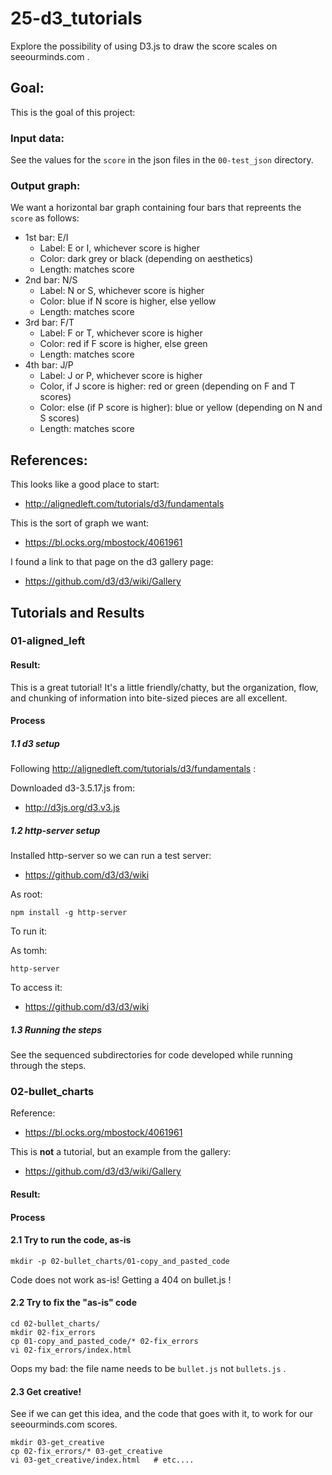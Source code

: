 # 25-d3_tutorials

Explore the possibility of using D3.js to draw the score scales on seeourminds.com .

## Goal:

This is the goal of this project:

### Input data:

See the values for the `score` in the json files in the `00-test_json` directory.

### Output graph:

We want a horizontal bar graph containing four bars that repreents the `score` as follows:

* 1st bar: E/I
  * Label: E or I, whichever score is higher
  * Color: dark grey or black (depending on aesthetics)
  * Length: matches score
* 2nd bar: N/S
  * Label: N or S, whichever score is higher
  * Color: blue if N score is higher, else yellow
  * Length: matches score
* 3rd bar: F/T
  * Label: F or T, whichever score is higher
  * Color: red if F score is higher, else green
  * Length: matches score
* 4th bar: J/P
  * Label: J or P, whichever score is higher
  * Color, if J score is higher: red or green (depending on F and T scores)
  * Color: else (if P score is higher): blue or yellow (depending on N and S scores)
  * Length: matches score

## References:

This looks like a good place to start:

- http://alignedleft.com/tutorials/d3/fundamentals

This is the sort of graph we want:

- https://bl.ocks.org/mbostock/4061961

I found a link to that page on the d3 gallery page:

- https://github.com/d3/d3/wiki/Gallery

## Tutorials and Results

### 01-aligned_left

#### Result:

This is a great tutorial!
It's a little friendly/chatty, but the organization, flow, and
chunking of information into bite-sized pieces are all excellent.

#### Process

##### 1.1 d3 setup

Following http://alignedleft.com/tutorials/d3/fundamentals :

Downloaded d3-3.5.17.js from:

- http://d3js.org/d3.v3.js

##### 1.2 http-server setup

Installed http-server so we can run a test server:

- https://github.com/d3/d3/wiki

As root:
```
npm install -g http-server
```

To run it:

As tomh:
```
http-server
```

To access it:

- https://github.com/d3/d3/wiki

##### 1.3 Running the steps

See the sequenced subdirectories for code developed while running through the steps.

### 02-bullet_charts

Reference:

- https://bl.ocks.org/mbostock/4061961

This is **not** a tutorial, but an example from the gallery:

- https://github.com/d3/d3/wiki/Gallery

#### Result:

#### Process

#### 2.1 Try to run the code, as-is

```
mkdir -p 02-bullet_charts/01-copy_and_pasted_code
```

Code does not work as-is!  Getting a 404 on bullet.js !

#### 2.2 Try to fix the "as-is" code

```
cd 02-bullet_charts/
mkdir 02-fix_errors
cp 01-copy_and_pasted_code/* 02-fix_errors
vi 02-fix_errors/index.html
```

Oops my bad: the file name needs to be `bullet.js` not `bullets.js` .

#### 2.3 Get creative!

See if we can get this idea, and the code that goes with it, to work for
our seeourminds.com scores.

```
mkdir 03-get_creative
cp 02-fix_errors/* 03-get_creative
vi 03-get_creative/index.html   # etc....
```




